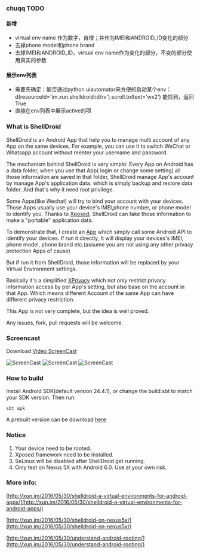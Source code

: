 ### chuqq TODO

#### 新增
* virtual env name 作为数字，自增；并作为IMEI和ANDROID_ID变化的部分
* 去掉phone model和phone brand
* 去掉IMEI和ANDROID_ID，virtual env name作为变化的部分，不变的部分使用真实的参数

#### 展示env列表
* 需要先确定：能否通过python uiautomator来方便的启动某个env：d(resourceId='im.xun.shelldroid:id/rv').scroll.to(text='wx2') 能找到，返回True
* 直接在env列表中展示active的项

### What is ShellDroid

ShellDroid is an Android App that help you to manage multi account of any App on the same devices. For example, you can use it to switch WeChat or Whatsapp account without reenter your username and password.

The mechanism behind ShellDroid is very simple: Every App on Android has a data folder, when you use that App( login or change some setting) all those information are saved in that folder, ShellDroid manage App's account by manage App's application data. which is simply backup and restore data folder. And that's why it need root privilege.

Some Apps(like Wechat) will try to bind your account with your devices. Those Apps usually use your device's IMEI,phone number, or phone model to identify you. Thanks to [Xposed](http://repo.xposed.info/), ShellDroid can fake those information to make a "portable" application data.

To demonstrate that, I create an [App](https://github.com/wuhx/phoneinfo) which simply call some Android API to identify your devices.  If run it directly, It will display your devices's IMEI, phone model, phone brand etc.(assume  you are not using any other privacy protection Apps of cause)

But if run it from ShellDroid, those information will be replaced by your Virtual Environment settings.

Basically it's a simplified [XPrivacy](https://github.com/M66B/XPrivacy) which not only restrict privacy information access by per App's setting, but also base on the account in that App.  Which means different Account of the same App can have different privacy restriction.

This App is not very complete, but the idea is well proved.

Any issues, fork, pull requests will be welcome.

### Screencast

Download [Video ScreenCast](screencast/record.mp4?raw=true)


![ScreenCast](screencast/main.png)
![ScreenCast](screencast/new.png)
![ScreenCast](screencast/new1.png)

### How to build

Install Android SDK(default version 24.4.1),  or change the build.sbt to match your SDK version. Then run:

`sbt apk`

A prebuilt version can be download [here](target/android/output/shelldroid-debug.apk?raw=true)

### Notice

1. Your device need to be rooted.
2. Xposed framework need to be installed.
3. SeLinux will be disabled after ShellDroid get running.
4. Only test on Nexus 5X with Android 6.0. Use at your own risk.

### More  info:

[http://xun.im/2016/05/30/shelldroid-a-virtual-environments-for-android-apps/](http://xun.im/2016/05/30/shelldroid-a-virtual-environments-for-android-apps/)

[http://xun.im/2016/05/30/shelldroid-on-nexus5x/](http://xun.im/2016/05/30/shelldroid-on-nexus5x/)

[http://xun.im/2016/05/30/understand-android-rooting/](http://xun.im/2016/05/30/understand-android-rooting/)


